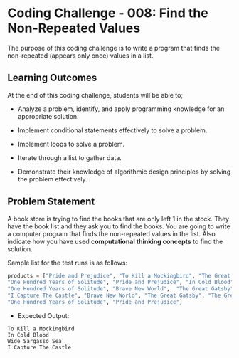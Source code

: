 # Coding Challenge - 008: Find the Non-Repeated Values

The purpose of this coding challenge is to write a program that finds the non-repeated (appears only once) values in a list.

## Learning Outcomes

At the end of this coding challenge, students will be able to;

- Analyze a problem, identify, and apply programming knowledge for an appropriate solution.

- Implement conditional statements effectively to solve a problem.

- Implement loops to solve a problem.

- Iterate through a list to gather data.

- Demonstrate their knowledge of algorithmic design principles by solving the problem effectively.

## Problem Statement

A book store is trying to find the books that are only left 1 in the stock. They have the book list and they ask you to find the books. You are going to write a computer program that finds the non-repeated values in the list. Also indicate how you have used **computational thinking concepts** to find the solution.

Sample list for the test runs is as follows:

```python
products = ["Pride and Prejudice", "To Kill a Mockingbird", "The Great Gatsby",\
"One Hundred Years of Solitude", "Pride and Prejudice", "In Cold Blood", "Wide Sargasso Sea",\
"One Hundred Years of Solitude", "Brave New World",  "The Great Gatsby", "Brave New World",\
"I Capture The Castle", "Brave New World", "The Great Gatsby", "The Great Gatsby",\
"One Hundred Years of Solitude", "Pride and Prejudice"]
```

- Expected Output:

```text
To Kill a Mockingbird
In Cold Blood
Wide Sargasso Sea
I Capture The Castle
```
